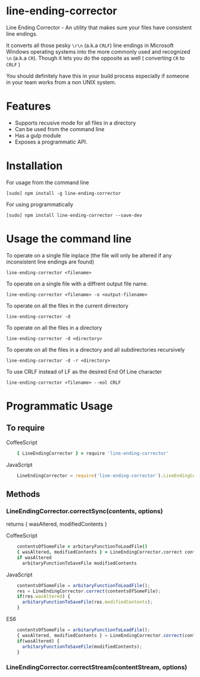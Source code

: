 # line-ending-corrector
Line Ending Corrector - An utility that makes sure your files have consistent line endings.

It converts all those pesky `\r\n` (a.k.a `CRLF`) line endings in Microsoft Windows operating systems into the more commonly used and recognized `\n` (a.k.a `CR`). Though it lets you do the opposite as well ( converting `CR` to `CRLF` )

You should definitely have this in your build process especially if someone in your team works from a non UNIX system.

# Features

* Supports recusive mode for all files in a directory
* Can be used from the command line
* Has a gulp module
* Exposes a programmatic API.

# Installation

For usage from the command line

    [sudo] npm install -g line-ending-corrector

For using programmatically

    [sudo] npm install line-ending-corrector --save-dev
    
# Usage the command line

To operate on a single file inplace (the file will only be altered if any inconsistent line endings are found)

    line-ending-corrector <filename>


To operate on a single file with a diffrent output file name.

    line-ending-corrector <filename> -o <output-filename>

To operate on all the files in the current dirrectory

    line-ending-corrector -d
    
To operate on all the files in a directory

    line-ending-corrector -d <directory>

To operate on all the files in a directory and all subdirectories recursively

    line-ending-corrector -d -r <directory>
    
To use CRLF instead of LF as the desired End Of Line character

    line-ending-corrector <filename> --eol CRLF


    
# Programmatic Usage

## To require

CoffeeScript
```CoffeeScript
    { LineEndingCorrector } = require 'line-ending-corrector'
```

JavaScript
```JavaScript
    LineEndingCorrector = require('line-ending-corrector').LineEndingCorrector
```

## Methods

### LineEndingCorrector.correctSync(contents, options)
returns { wasAltered, modifiedContents }

CoffeeScript
```CoffeeScript
    contentsOfSomeFile = arbitaryFunctionToLoadFile()
    { wasAltered, modifiedContents } = LineEndingCorrector.correct contentsOfSomeFile
    if wasAltered
      arbitaryFunctionToSaveFile modifiedContents
```

JavaScript
```JavaScript
    contentsOfSomeFile = arbitaryFunctionToLoadFile();
    res = LineEndingCorrector.correct(contentsOfSomeFile);
    if(res.wasAltered) {
      arbitaryFunctionToSaveFile(res.modifiedContents);
    }
```

ES6
```JavaScript
    contentsOfSomeFile = arbitaryFunctionToLoadFile();
    { wasAltered, modifiedContents } = LineEndingCorrector.correct(contentsOfSomeFile);
    if(wasAltered) {
      arbitaryFunctionToSaveFile(modifiedContents);
    }
```

### LineEndingCorrector.correctStream(contentStream, options)


